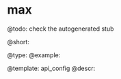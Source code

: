 max
=============

@todo:
	check the autogenerated stub


@short:
	

@type: 
@example:


@template:	api_config
@descr:


